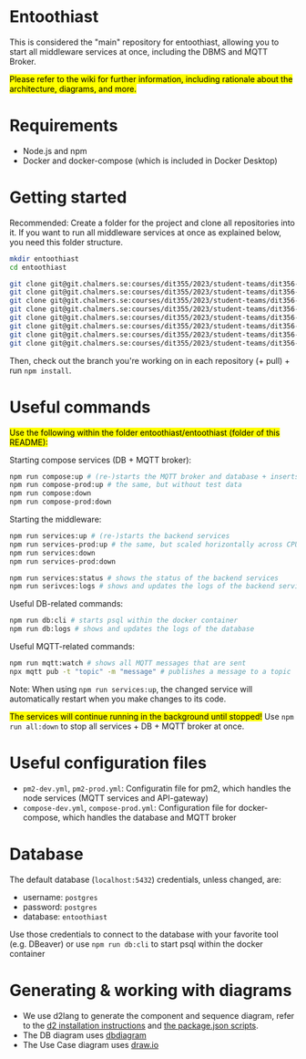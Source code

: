 # Entoothiast

This is considered the "main" repository for entoothiast, allowing you to start all middleware services at once, including the DBMS and MQTT Broker.

<mark>Please refer to the wiki for further information, including rationale about the architecture, diagrams, and more. </mark>

# Requirements

- Node.js and npm
- Docker and docker-compose (which is included in Docker Desktop)

# Getting started

Recommended: Create a folder for the project and clone all repositories into it.
If you want to run all middleware services at once as explained below, you need this folder structure.

```bash
mkdir entoothiast
cd entoothiast

git clone git@git.chalmers.se:courses/dit355/2023/student-teams/dit356-2023-08/entoothiast.git
git clone git@git.chalmers.se:courses/dit355/2023/student-teams/dit356-2023-08/api-gateway.git
git clone git@git.chalmers.se:courses/dit355/2023/student-teams/dit356-2023-08/authentication-service.git
git clone git@git.chalmers.se:courses/dit355/2023/student-teams/dit356-2023-08/dentist-ui.git
git clone git@git.chalmers.se:courses/dit355/2023/student-teams/dit356-2023-08/logging-service.git
git clone git@git.chalmers.se:courses/dit355/2023/student-teams/dit356-2023-08/patient-ui.git
git clone git@git.chalmers.se:courses/dit355/2023/student-teams/dit356-2023-08/scheduling-service.git
git clone git@git.chalmers.se:courses/dit355/2023/student-teams/dit356-2023-08/statistics-service.git
```

Then, check out the branch you're working on in each repository (+ pull) + run `npm install`.

# Useful commands

<mark>Use the following within the folder entoothiast/entoothiast (folder of this README):</mark>

Starting compose services (DB + MQTT broker):

```bash
npm run compose:up # (re-)starts the MQTT broker and database + inserts test data
npm run compose-prod:up # the same, but without test data
npm run compose:down
npm run compose-prod:down
```

Starting the middleware:

```bash
npm run services:up # (re-)starts the backend services
npm run services-prod:up # the same, but scaled horizontally across CPUs
npm run services:down
npm run services-prod:down

npm run services:status # shows the status of the backend services
npm run serivces:logs # shows and updates the logs of the backend services
```

Useful DB-related commands:

```bash
npm run db:cli # starts psql within the docker container
npm run db:logs # shows and updates the logs of the database
```

Useful MQTT-related commands:

```bash
npm run mqtt:watch # shows all MQTT messages that are sent
npx mqtt pub -t "topic" -m "message" # publishes a message to a topic
```

Note: When using `npm run services:up`, the changed service will automatically restart when you make changes to its code.

<mark>The services will continue running in the background until stopped!</mark>
Use `npm run all:down` to stop all services + DB + MQTT broker at once.

# Useful configuration files

- `pm2-dev.yml`, `pm2-prod.yml`: Configuratin file for pm2, which handles the node services (MQTT services and API-gateway)
- `compose-dev.yml`, `compose-prod.yml`: Configuration file for docker-compose, which handles the database and MQTT broker

# Database

The default database (`localhost:5432`) credentials, unless changed, are:

- username: `postgres`
- password: `postgres`
- database: `entoothiast`

Use those credentials to connect to the database with your favorite tool (e.g. DBeaver) or use `npm run db:cli` to start psql within the docker container

# Generating & working with diagrams

- We use d2lang to generate the component and sequence diagram, refer to the [d2 installation instructions](https://d2lang.com/tour/install) and [the package.json scripts](./package.json).
- The DB diagram uses [dbdiagram](https://dbdiagram.io)
- The Use Case diagram uses [draw.io](https://draw.io)
